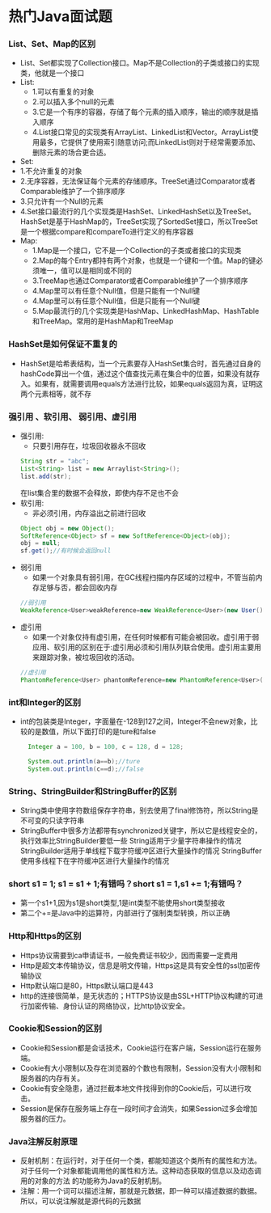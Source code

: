 # 热门Java面试题

### List、Set、Map的区别
+ List、Set都实现了Collection接口。Map不是Collection的子类或接口的实现类，他就是一个接口
+ List:
  + 1.可以有重复的对象
  + 2.可以插入多个null的元素
  + 3.它是一个有序的容器，存储了每个元素的插入顺序，输出的顺序就是插入顺序
  + 4.List接口常见的实现类有ArrayList、LinkedList和Vector。ArrayList使用最多，它提供了使用索引随意访问;而LinkedList则对于经常需要添加、删除元素的场合更合适。  
+ Set:
 + 1.不允许重复的对象
 + 2.无序容器，无法保证每个元素的存储顺序。TreeSet通过Comparator或者Comparable维护了一个排序顺序
 + 3.只允许有一个Null的元素
 + 4.Set接口最流行的几个实现类是HashSet、LinkedHashSet以及TreeSet。HashSet是基于HashMap的，TreeSet实现了SortedSet接口，所以TreeSet是一个根据compare和compareTo进行定义的有序容器
+ Map:
  + 1.Map是一个接口，它不是一个Collection的子类或者接口的实现类
  + 2.Map的每个Entry都持有两个对象，也就是一个键和一个值。Map的键必须唯一，值可以是相同或不同的
  + 3.TreeMap也通过Comparator或者Comparable维护了一个排序顺序
  + 4.Map里可以有任意个Null值，但是只能有一个Null键
  + 4.Map里可以有任意个Null值，但是只能有一个Null键
  + 5.Map最流行的几个实现类是HashMap、LinkedHashMap、HashTable和TreeMap。常用的是HashMap和TreeMap

### HashSet是如何保证不重复的
+ HashSet是哈希表结构，当一个元素要存入HashSet集合时，首先通过自身的hashCode算出一个值，通过这个值查找元素在集合中的位置，如果没有就存入。如果有，就需要调用equals方法进行比较，如果equals返回为真，证明这两个元素相等，就不存

### 强引用 、软引用、 弱引用、虚引用
+ 强引用:
  + 只要引用存在，垃圾回收器永不回收
  ```java
  String str = "abc";
  List<String> list = new Arraylist<String>();
  list.add(str);
  ```
  在list集合里的数据不会释放，即使内存不足也不会
+ 软引用:
  + 非必须引用，内存溢出之前进行回收
  ```java
  Object obj = new Object();
  SoftReference<Object> sf = new SoftReference<Object>(obj);
  obj = null;
  sf.get();//有时候会返回null
  ```
+ 弱引用  
  + 如果一个对象具有弱引用，在GC线程扫描内存区域的过程中，不管当前内存足够与否，都会回收内存
  ```java
  //弱引用  
  WeakReference<User>weakReference=new WeakReference<User>(new User());  
  ```
+ 虚引用
  + 如果一个对象仅持有虚引用，在任何时候都有可能会被回收。虚引用于弱应用、软引用的区别在于:虚引用必须和引用队列联合使用。虚引用主要用来跟踪对象，被垃圾回收的活动。
  ```java
  //虚引用  
  PhantomReference<User> phantomReference=new PhantomReference<User>(new User(),new ReferenceQueue<User>());  
  ```

### int和Integer的区别  
+ int的包装类是Integer，字面量在-128到127之间，Integer不会new对象，比较的是数值，所以下面打印的是ture和false
  ```java
    Integer a = 100, b = 100, c = 128, d = 128;

    System.out.println(a==b);//ture
    System.out.println(c==d);//false
  ```

### String、StringBuilder和StringBuffer的区别
+ String类中使用字符数组保存字符串，别去使用了final修饰符，所以String是不可变的只读字符串
+ StringBuffer中很多方法都带有synchronized关键字，所以它是线程安全的，执行效率比StringBuilder要低一些
String适用于少量字符串操作的情况
StringBuilder适用于单线程下载字符缓冲区进行大量操作的情况
StringBuffer使用多线程下在字符缓冲区进行大量操作的情况

### short s1 = 1; s1 = s1 + 1;有错吗？short s1 = 1,s1 += 1;有错吗？
+ 第一个s1+1,因为s1是short类型,1是int类型不能使用short类型接收
+ 第二个+=是Java中的运算符，内部进行了强制类型转换，所以正确

### Http和Https的区别
+ Https协议需要到ca申请证书，一般免费证书较少，因而需要一定费用
+ Http是超文本传输协议，信息是明文传输，Https这是具有安全性的ssl加密传输协议
+ Http默认端口是80，Https默认端口是443
+ http的连接很简单，是无状态的；HTTPS协议是由SSL+HTTP协议构建的可进行加密传输、身份认证的网络协议，比http协议安全。

### Cookie和Session的区别
+ Cookie和Session都是会话技术，Cookie运行在客户端，Session运行在服务端。
+ Cookie有大小限制以及存在浏览器的个数也有限制，Session没有大小限制和服务器的内存有关。
+ Cookie有安全隐患，通过拦截本地文件找得到你的Cookie后，可以进行攻击。
+ Session是保存在服务端上存在一段时间才会消失，如果Session过多会增加服务器的压力。

### Java注解反射原理
- 反射机制：在运行时，对于任何一个类，都能知道这个类所有的属性和方法。对于任何一个对象都能调用他的属性和方法。这种动态获取的信息以及动态调用的对象的方法
的功能称为Java的反射机制。
- 注解：用一个词可以描述注解，那就是元数据，即一种可以描述数据的数据。所以，可以说注解就是源代码的元数据
